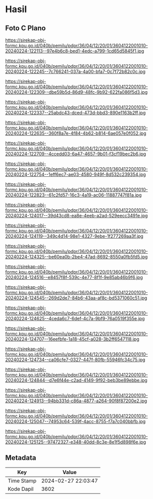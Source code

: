 # Hasil

## Foto C Plano

https://sirekap-obj-formc.kpu.go.id/040b/pemilu/pdpr/36/04/12/20/01/3604122001010-20240224-122113--97e4b6c8-bed1-4edc-a799-1cd65d5845f1.jpg

https://sirekap-obj-formc.kpu.go.id/040b/pemilu/pdpr/36/04/12/20/01/3604122001010-20240224-122245--7c766241-037a-4a00-bfa7-0c7f72b82c0c.jpg

https://sirekap-obj-formc.kpu.go.id/040b/pemilu/pdpr/36/04/12/20/01/3604122001010-20240224-122309--dbe59b5d-86d9-48fc-9b92-622fa086f5d3.jpg

https://sirekap-obj-formc.kpu.go.id/040b/pemilu/pdpr/36/04/12/20/01/3604122001010-20240224-122337--25abdc43-dced-473d-bbd3-890e1163b2ff.jpg

https://sirekap-obj-formc.kpu.go.id/040b/pemilu/pdpr/36/04/12/20/01/3604122001010-20240224-122635--360f8a7e-4f84-4b62-b814-6ae057e0f052.jpg

https://sirekap-obj-formc.kpu.go.id/040b/pemilu/pdpr/36/04/12/20/01/3604122001010-20240224-122709--4ccedd03-6a47-4657-9b01-f3cf19bec2b6.jpg

https://sirekap-obj-formc.kpu.go.id/040b/pemilu/pdpr/36/04/12/20/01/3604122001010-20240224-122754--1eff6ec7-ae03-4580-949f-8d532c239354.jpg

https://sirekap-obj-formc.kpu.go.id/040b/pemilu/pdpr/36/04/12/20/01/3604122001010-20240224-122823--61c2fd57-16c3-4a19-ac06-11887747f81a.jpg

https://sirekap-obj-formc.kpu.go.id/040b/pemilu/pdpr/36/04/12/20/01/3604122001010-20240224-124017--39d43cd8-ea8e-4eeb-a2ad-529eecc3491e.jpg

https://sirekap-obj-formc.kpu.go.id/040b/pemilu/pdpr/36/04/12/20/01/3604122001010-20240224-124119--349c4d14-98e1-4327-9ebe-1f277269aa3f.jpg

https://sirekap-obj-formc.kpu.go.id/040b/pemilu/pdpr/36/04/12/20/01/3604122001010-20240224-124325--be60ea0b-2be4-47ad-8692-8550a0fb5fd5.jpg

https://sirekap-obj-formc.kpu.go.id/040b/pemilu/pdpr/36/04/12/20/01/3604122001010-20240224-124516--e8457f8f-539c-4e77-8f1f-9e85ab46b9f6.jpg

https://sirekap-obj-formc.kpu.go.id/040b/pemilu/pdpr/36/04/12/20/01/3604122001010-20240224-124545--269d2de7-84b6-43aa-af8c-bd5371060c51.jpg

https://sirekap-obj-formc.kpu.go.id/040b/pemilu/pdpr/36/04/12/20/01/3604122001010-20240224-124625--4ceda6c7-6def-4c7a-9bf9-76a0519f355e.jpg

https://sirekap-obj-formc.kpu.go.id/040b/pemilu/pdpr/36/04/12/20/01/3604122001010-20240224-124707--16eefbfe-1a18-45cf-a028-3b2ff6547118.jpg

https://sirekap-obj-formc.kpu.go.id/040b/pemilu/pdpr/36/04/12/20/01/3604122001010-20240224-124734--ca06cfe7-0327-447f-80fb-55946fc34c75.jpg

https://sirekap-obj-formc.kpu.go.id/040b/pemilu/pdpr/36/04/12/20/01/3604122001010-20240224-124844--d7e6f44e-c2ad-4149-9f92-beb3be89ebbe.jpg

https://sirekap-obj-formc.kpu.go.id/040b/pemilu/pdpr/36/04/12/20/01/3604122001010-20240224-124913--94bb331d-c86a-4877-a264-90f8f87200e2.jpg

https://sirekap-obj-formc.kpu.go.id/040b/pemilu/pdpr/36/04/12/20/01/3604122001010-20240224-125047--74953c64-539f-4acc-8755-f7a7c040bbfb.jpg

https://sirekap-obj-formc.kpu.go.id/040b/pemilu/pdpr/36/04/12/20/01/3604122001010-20240224-125125--97472327-e348-40dd-8c3e-8e1f5d898f6e.jpg


## Metadata

| Key        | Value               |
| ---------- | ------------------- |
| Time Stamp | 2024-02-27 22:03:47 |
| Kode Dapil | 3602                |



